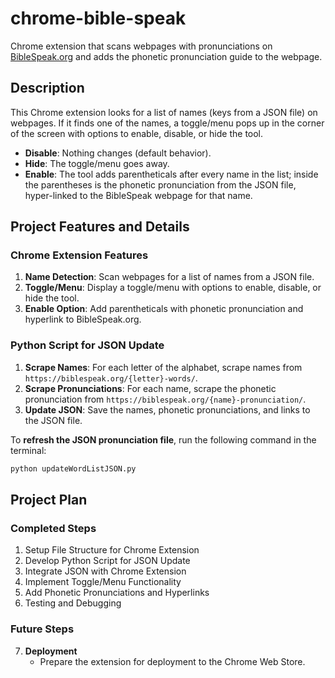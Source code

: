 # chrome-bible-speak

Chrome extension that scans webpages with pronunciations on [BibleSpeak.org](https://biblespeak.org) and adds the phonetic pronunciation guide to the webpage.

## Description

This Chrome extension looks for a list of names (keys from a JSON file) on webpages. If it finds one of the names, a toggle/menu pops up in the corner of the screen with options to enable, disable, or hide the tool.

- **Disable**: Nothing changes (default behavior).
- **Hide**: The toggle/menu goes away.
- **Enable**: The tool adds parentheticals after every name in the list; inside the parentheses is the phonetic pronunciation from the JSON file, hyper-linked to the BibleSpeak webpage for that name.

## Project Features and Details

### Chrome Extension Features

1. **Name Detection**: Scan webpages for a list of names from a JSON file.
2. **Toggle/Menu**: Display a toggle/menu with options to enable, disable, or hide the tool.
3. **Enable Option**: Add parentheticals with phonetic pronunciation and hyperlink to BibleSpeak.org.

### Python Script for JSON Update

1. **Scrape Names**: For each letter of the alphabet, scrape names from `https://biblespeak.org/{letter}-words/`.
2. **Scrape Pronunciations**: For each name, scrape the phonetic pronunciation from `https://biblespeak.org/{name}-pronunciation/`.
3. **Update JSON**: Save the names, phonetic pronunciations, and links to the JSON file.

To **refresh the JSON pronunciation file**, run the following command in the terminal:

```sh
python updateWordListJSON.py
```

## Project Plan

### Completed Steps

1. Setup File Structure for Chrome Extension
2. Develop Python Script for JSON Update
3. Integrate JSON with Chrome Extension
4. Implement Toggle/Menu Functionality
5. Add Phonetic Pronunciations and Hyperlinks
6. Testing and Debugging

### Future Steps

7. **Deployment**
    - Prepare the extension for deployment to the Chrome Web Store.